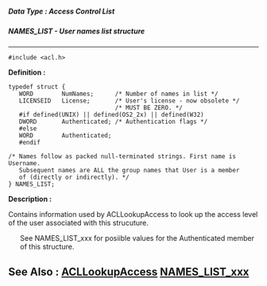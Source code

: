 ##### Data Type : Access Control List
##### NAMES_LIST - User names list structure
---
```
#include <acl.h>
```

**Definition :**
```
typedef struct {
   WORD        NumNames;      /* Number of names in list */
   LICENSEID   License;       /* User's license - now obsolete */
                              /* MUST BE ZERO. */
   #if defined(UNIX) || defined(OS2_2x) || defined(W32)
   DWORD       Authenticated; /* Authentication flags */
   #else       
   WORD        Authenticated;
   #endif

/* Names follow as packed null-terminated strings. First name is Username.
   Subsequent names are ALL the group names that User is a member
   of (directly or indirectly). */
} NAMES_LIST;
```

**Description :**

Contains information used by ACLLookupAccess to look up the access level of the user associated with this strucuture.<br>

<ul>See NAMES_LIST_xxx for posiible values for the Authenticated member of this structure.</ul>



**See Also :**
[ACLLookupAccess](/domino-c-api-docs/reference/Func/ACLLookupAccess)
[NAMES_LIST_xxx](/domino-c-api-docs/reference/Symb/NAMES_LIST_xxx)
---
